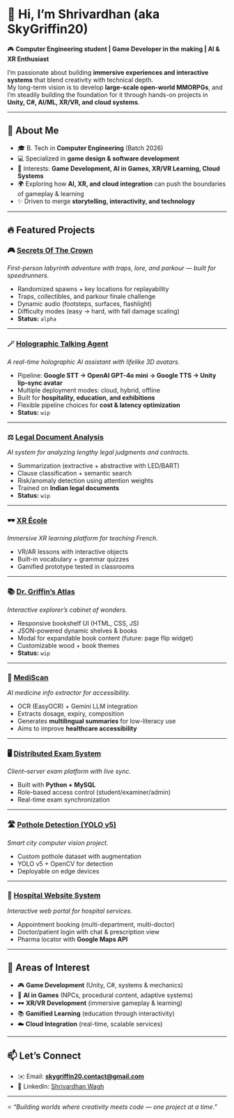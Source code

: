 # 👋 Hi, I’m Shrivardhan (aka SkyGriffin20)

🎮 **Computer Engineering student | Game Developer in the making | AI & XR Enthusiast**

I’m passionate about building **immersive experiences and interactive systems** that blend creativity with technical depth.  
My long-term vision is to develop **large-scale open-world MMORPGs**, and I’m steadily building the foundation for it through hands-on projects in **Unity, C#, AI/ML, XR/VR, and cloud systems**.

---

## 🚀 About Me
- 🎓 B. Tech in **Computer Engineering** (Batch 2026)  
- 💻 Specialized in **game design & software development**  
- 🧠 Interests: **Game Development, AI in Games, XR/VR Learning, Cloud Systems**  
- 🌍 Exploring how **AI, XR, and cloud integration** can push the boundaries of gameplay & learning  
- ✨ Driven to merge **storytelling, interactivity, and technology**  

---

## 🔥 Featured Projects

### 🎮 [Secrets Of The Crown](#)
*First-person labyrinth adventure with traps, lore, and parkour — built for speedrunners.*  
- Randomized spawns + key locations for replayability  
- Traps, collectibles, and parkour finale challenge  
- Dynamic audio (footsteps, surfaces, flashlight)  
- Difficulty modes (easy → hard, with fall damage scaling)  
- **Status:** `alpha`

---

### 🪄 [Holographic Talking Agent](#)
*A real-time holographic AI assistant with lifelike 3D avatars.*  
- Pipeline: **Google STT → OpenAI GPT-4o mini → Google TTS → Unity lip-sync avatar**  
- Multiple deployment modes: cloud, hybrid, offline  
- Built for **hospitality, education, and exhibitions**  
- Flexible pipeline choices for **cost & latency optimization**  
- **Status:** `wip`

---

### ⚖️ [Legal Document Analysis](#)
*AI system for analyzing lengthy legal judgments and contracts.*  
- Summarization (extractive + abstractive with LED/BART)  
- Clause classification + semantic search  
- Risk/anomaly detection using attention weights  
- Trained on **Indian legal documents**  
- **Status:** `wip`

---

### 🕶️ [XR École](#)
*Immersive XR learning platform for teaching French.*  
- VR/AR lessons with interactive objects  
- Built-in vocabulary + grammar quizzes  
- Gamified prototype tested in classrooms  

---

### 📚 [Dr. Griffin’s Atlas](#)
*Interactive explorer’s cabinet of wonders.*  
- Responsive bookshelf UI (HTML, CSS, JS)  
- JSON-powered dynamic shelves & books  
- Modal for expandable book content (future: page flip widget)  
- Customizable wood + book themes  
- **Status:** `wip`

---

### 💊 [MediScan](#)
*AI medicine info extractor for accessibility.*  
- OCR (EasyOCR) + Gemini LLM integration  
- Extracts dosage, expiry, composition  
- Generates **multilingual summaries** for low-literacy use  
- Aims to improve **healthcare accessibility**  

---

### 🖥 [Distributed Exam System](#)
*Client–server exam platform with live sync.*  
- Built with **Python + MySQL**  
- Role-based access control (student/examiner/admin)  
- Real-time exam synchronization  

---

### 🛣️ [Pothole Detection (YOLO v5)](#)
*Smart city computer vision project.*  
- Custom pothole dataset with augmentation  
- YOLO v5 + OpenCV for detection  
- Deployable on edge devices  

---

### 🏥 [Hospital Website System](#)
*Interactive web portal for hospital services.*  
- Appointment booking (multi-department, multi-doctor)  
- Doctor/patient login with chat & prescription view  
- Pharma locator with **Google Maps API**  

---

## 👀 Areas of Interest
- 🎮 **Game Development** (Unity, C#, systems & mechanics)  
- 🧠 **AI in Games** (NPCs, procedural content, adaptive systems)  
- 🕶️ **XR/VR Development** (immersive gameplay & learning)  
- 📚 **Gamified Learning** (education through interactivity)  
- ☁️ **Cloud Integration** (real-time, scalable services)  

---

## 📫 Let’s Connect
- ✉️ Email: **skygriffin20.contact@gmail.com**  
- 🐙 LinkedIn: [Shrivardhan Wagh](https://www.linkedin.com/in/shrivardhan-wagh)

---

⭐ *“Building worlds where creativity meets code — one project at a time.”*

<!---
SkyGriffin20/SkyGriffin20 is a ✨ special ✨ repository because its README.md (this file) appears on your GitHub profile.
You can click the Preview link to take a look at your changes.
--->
